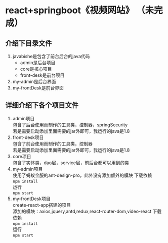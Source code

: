 # react+springboot《视频网站》 （未完成）

## 介绍下目录文件
1. javabishe是包含了前台后台的java代码
    * admin是后台项目
    * core是核心项目
    * front-desk是前台项目
2. my-admin是后台界面
3. my-frontDesk是前台界面

## 详细介绍下各个项目文件
1. admin项目  
    包含了后台使用而制作的工具类，控制器，springSecurity  
    若是需要启动添加里面需要的jar外即可，我运行的java是1.8
2. front-desk项目  
    包含了前台使用而制作的工具类，控制器  
    若是需要启动添加里面需要的jar外即可，我运行的java是1.8
3. core项目  
    包含了实体类，dao层，service层，前后台都可以用到的类
4. my-admin项目  
    使用了蚂蚁金服的ant-design-pro，此外没有添加额外的模块 
    下载依赖  
    `npm install`  
    运行  
    `npm start`    
5. my-frontDesk项目  
    create-react-app搭建的项目  
    添加的模块：axios,jquery,antd,redux,react-router-dom,video-react
    下载依赖  
    `npm install`    
    运行  
    `npm start`    






